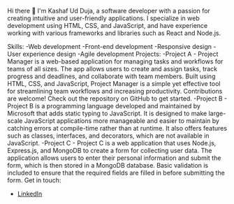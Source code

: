 Hi there 👋
I'm Kashaf Ud Duja, a software developer with a passion for creating intuitive and user-friendly applications. I specialize in web development using HTML, CSS, and JavaScript, and have experience working with various frameworks and libraries such as React and Node.js.

Skills:
-Web development
-Front-end development
-Responsive design
-User experience design
-Agile development
Projects:
-Project A - Project Manager is a web-based application for managing tasks and workflows for teams of all sizes. The app allows users to create and assign tasks, track progress and deadlines, and collaborate with team members. Built using HTML, CSS, and JavaScript, Project Manager is a simple yet effective tool for streamlining team workflows and increasing productivity. Contributions are welcome! Check out the repository on GitHub to get started.
-Project B - Project B is a programming language developed and maintained by Microsoft that adds static typing to JavaScript. It is designed to make large-scale JavaScript applications more manageable and easier to maintain by catching errors at compile-time rather than at runtime. It also offers features such as classes, interfaces, and decorators, which are not available in JavaScript.
-Project C - Project C is a web application that uses Node.js, Express.js, and MongoDB to create a form for collecting user data. The application allows users to enter their personal information and submit the form, which is then stored in a MongoDB database. Basic validation is included to ensure that the required fields are filled in before submitting the form.
Get in touch:
- [LinkedIn](https://https://www.linkedin.com/in/kashafudduja-ahmed-32b8b5236/)



